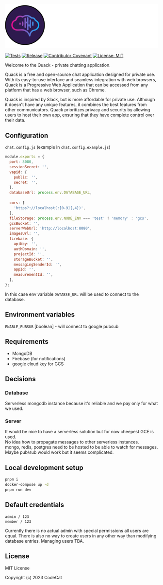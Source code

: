 <p align="center">
  <img src="quack.png" title="hover text">
</p>

[![Tests](https://github.com/codecat-io/chat/actions/workflows/release.yml/badge.svg)](https://github.com/codecat-io/chat/actions/workflows/release.yml)
[![Release](https://shields.io/github/v/release/codecat-io/chat?display_name=tag)](https://shields.io/github/v/release/codecat-io/chat?display_name=tag)
[![Contributor Covenant](https://img.shields.io/badge/Contributor%20Covenant-2.1-4baaaa.svg)](code_of_conduct.md)
[![License: MIT](https://img.shields.io/badge/License-MIT-yellow.svg)](https://opensource.org/licenses/MIT)

Welcome to the Quack - private chatting application.

Quack is a free and open-source chat application designed for private use. 
With its easy-to-use interface and seamless integration with web browsers, Quack is a Progressive Web Application that can be accessed from any platform that has a web browser, such as Chrome.

Quack is inspired by Slack, but is more affordable for private use. Although it doesn't have any unique features, it combines the best features from other communicators.
Quack prioritizes privacy and security by allowing users to host their own app, ensuring that they have complete control over their data.

## Configuration

`chat.config.js` (example in `chat.config.example.js`)
```javascript
module.exports = {
  port: 8080,
  sessionSecret: '',
  vapid: {
    public: '',
    secret: '',
  },
  databaseUrl: process.env.DATABASE_URL,

  cors: [
    'https?://localhost(:[0-9]{,4})',
  ],
  fileStorage: process.env.NODE_ENV === 'test' ? 'memory' : 'gcs',
  gcsBucket: '',
  serverWebUrl: 'http://localhost:8080',
  imagesUrl: '',
  firebase: {
    apiKey: '',
    authDomain: '',
    projectId: '',
    storageBucket: '',
    messagingSenderId: '',
    appId: '',
    measurementId: '',
  },
};
```
In this case env variable `DATABSE_URL` will be used to connect to the database.

## Environment variables

`ENABLE_PUBSUB` [boolean] - will connect to google pubsub


## Requirements
- MongoDB
- Firebase (for notifications)
- google cloud key for GCS


## Decisions

### Database
Serverless mongodb instance because it's reliable and we pay only for what we used.

### Server
It would be nice to have a serverless solution but for now cheepest GCE is used.  
No idea how to propagate messages to other serverless instances.  
mongo, redis, postgres need to be hosted to be able to watch for messages.  
Maybe pub/sub would work but it seems complicated.  

## Local development setup

```bash
pnpm i
docker-compose up -d
pnpm run dev
```

## Default credentials

```
admin / 123
member / 123
```
Currently there is no actual admin with special permissions all users are equal.
There is also no way to create users in any other way than modifying database entries.
Managing users TBA.


## License

MIT License

Copyright (c) 2023 CodeCat
